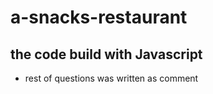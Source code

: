 # a-snacks-restaurant
## the code build with Javascript 
* rest of questions was written as comment 
